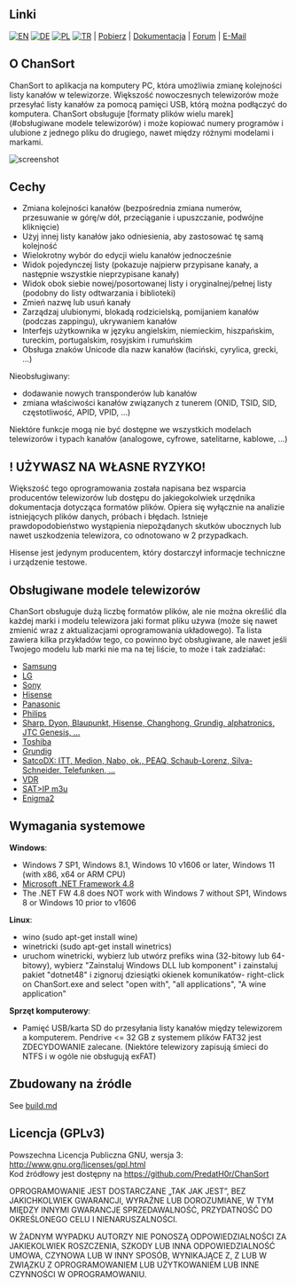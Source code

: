 Linki
-----
[![EN](https://chansort.com/img/flag_en_16.png)](https://github.com/PredatH0r/ChanSort/blob/master/readme.md)
[![DE](https://chansort.com/img/flag_de_16.png)](https://github.com/PredatH0r/ChanSort/blob/master/readme_de.md)
[![PL](https://chansort.com/img/flag_pl_24.png)](https://github.com/PredatH0r/ChanSort/blob/master/readme_pl.md)
[![TR](https://chansort.com/img/flag_tr_16.png)](https://github.com/PredatH0r/ChanSort/blob/master/readme_tr-TR.md) |
[Pobierz](https://github.com/PredatH0r/ChanSort/releases) | 
[Dokumentacja](https://github.com/PredatH0r/ChanSort/wiki) |
[Forum](https://github.com/PredatH0r/ChanSort/issues) | 
[E-Mail](mailto:horst@beham.biz)

O ChanSort
--------------
ChanSort to aplikacja na komputery PC, która umożliwia zmianę kolejności listy kanałów w telewizorze.
Większość nowoczesnych telewizorów może przesyłać listy kanałów za pomocą pamięci USB, którą można podłączyć do komputera.
ChanSort obsługuje [formaty plików wielu marek] (#obsługiwane modele telewizorów) i może kopiować numery programów i
ulubione z jednego pliku do drugiego, nawet między różnymi modelami i markami.

![screenshot](http://beham.biz/chansort/ChanSort-en.png)

Cechy
--------
- Zmiana kolejności kanałów (bezpośrednia zmiana numerów, przesuwanie w górę/w dół, przeciąganie i upuszczanie, podwójne kliknięcie)
- Użyj innej listy kanałów jako odniesienia, aby zastosować tę samą kolejność
- Wielokrotny wybór do edycji wielu kanałów jednocześnie
- Widok pojedynczej listy (pokazuje najpierw przypisane kanały, a następnie wszystkie nieprzypisane kanały)
- Widok obok siebie nowej/posortowanej listy i oryginalnej/pełnej listy (podobny do listy odtwarzania i biblioteki)
- Zmień nazwę lub usuń kanały
- Zarządzaj ulubionymi, blokadą rodzicielską, pomijaniem kanałów (podczas zappingu), ukrywaniem kanałów
- Interfejs użytkownika w języku angielskim, niemieckim, hiszpańskim, tureckim, portugalskim, rosyjskim i rumuńskim
- Obsługa znaków Unicode dla nazw kanałów (łaciński, cyrylica, grecki, ...)

Nieobsługiwany:
- dodawanie nowych transponderów lub kanałów
- zmiana właściwości kanałów związanych z tunerem (ONID, TSID, SID, częstotliwość, APID, VPID, ...)

Niektóre funkcje mogą nie być dostępne we wszystkich modelach telewizorów i typach kanałów (analogowe, cyfrowe, satelitarne, kablowe, ...)

! UŻYWASZ NA WŁASNE RYZYKO!
------------------------
Większość tego oprogramowania została napisana bez wsparcia producentów telewizorów lub dostępu do jakiegokolwiek urzędnika
dokumentacja dotycząca formatów plików. Opiera się wyłącznie na analizie istniejących plików danych, próbach i błędach.
Istnieje prawdopodobieństwo wystąpienia niepożądanych skutków ubocznych lub nawet uszkodzenia telewizora, co odnotowano w 2 przypadkach.

Hisense jest jedynym producentem, który dostarczył informacje techniczne i urządzenie testowe.

Obsługiwane modele telewizorów
-------------------
ChanSort obsługuje dużą liczbę formatów plików, ale nie można określić dla każdej marki i modelu telewizora
jaki format pliku używa (może się nawet zmienić wraz z aktualizacjami oprogramowania układowego).
Ta lista zawiera kilka przykładów tego, co powinno być obsługiwane, ale nawet jeśli Twojego modelu lub marki nie ma na tej liście,
to może i tak zadziałać:
- [Samsung](source/fileformats.md#samsung)
- [LG](source/fileformats.md#lg)
- [Sony](source/fileformats.md#sony)
- [Hisense](source/fileformats.md#hisense)
- [Panasonic](source/fileformats.md#panasonic)
- [Philips](source/fileformats.md#philips)
- [Sharp, Dyon, Blaupunkt, Hisense, Changhong, Grundig, alphatronics, JTC Genesis, ...](source/fileformats.md#sharp)
- [Toshiba](source/fileformats.md#toshiba)
- [Grundig](source/fileformats.md#grundig)
- [SatcoDX: ITT, Medion, Nabo, ok., PEAQ, Schaub-Lorenz, Silva-Schneider, Telefunken, ...](source/fileformats.md#satcodx)
- [VDR](source/fileformats.md#vdr)
- [SAT>IP m3u](source/fileformats.md#m3u)
- [Enigma2](source/fileformats.md#enigma2)

Wymagania systemowe
-------------------
**Windows**:  
- Windows 7 SP1, Windows 8.1, Windows 10 v1606 or later, Windows 11 (with x86, x64 or ARM CPU)
- [Microsoft .NET Framework 4.8](https://dotnet.microsoft.com/download/dotnet-framework)
- The .NET FW 4.8 does NOT work with Windows 7 without SP1, Windows 8 or Windows 10 prior to v1606

**Linux**:  
- wino (sudo apt-get install wine)
- winetricki (sudo apt-get install winetrics)
- uruchom winetricki, wybierz lub utwórz prefiks wina (32-bitowy lub 64-bitowy), wybierz
  "Zainstaluj Windows DLL lub komponent" i zainstaluj pakiet "dotnet48" i zignoruj dziesiątki okienek komunikatów- right-click on ChanSort.exe and select "open with", "all applications", "A wine application"

**Sprzęt komputerowy**:
- Pamięć USB/karta SD do przesyłania listy kanałów między telewizorem a komputerem. Pendrive <= 32 GB z systemem plików FAT32
  jest ZDECYDOWANIE zalecane. (Niektóre telewizory zapisują śmieci do NTFS i w ogóle nie obsługują exFAT)

Zbudowany na źródle
-----------------
See [build.md](source/build.md)

Licencja (GPLv3)
---------------
Powszechna Licencja Publiczna GNU, wersja 3: http://www.gnu.org/licenses/gpl.html  
Kod źródłowy jest dostępny na https://github.com/PredatH0r/ChanSort

OPROGRAMOWANIE JEST DOSTARCZANE „TAK JAK JEST”, BEZ JAKICHKOLWIEK GWARANCJI,
WYRAŹNE LUB DOROZUMIANE, W TYM MIĘDZY INNYMI GWARANCJE
SPRZEDAWALNOŚĆ, PRZYDATNOŚĆ DO OKREŚLONEGO CELU I NIENARUSZALNOŚCI.

W ŻADNYM WYPADKU AUTORZY NIE PONOSZĄ ODPOWIEDZIALNOŚCI ZA JAKIEKOLWIEK ROSZCZENIA, SZKODY LUB
INNA ODPOWIEDZIALNOŚĆ UMOWA, CZYNOWA LUB W INNY SPOSÓB,
WYNIKAJĄCE Z, Z LUB W ZWIĄZKU Z OPROGRAMOWANIEM LUB UŻYTKOWANIEM LUB
INNE CZYNNOŚCI W OPROGRAMOWANIU.
